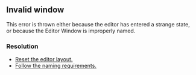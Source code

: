 ## Invalid window

This error is thrown either because the editor has entered a strange state, or because the Editor Window is improperly named.  

### Resolution
- [Reset the editor layout.](../../Interface/Windows/Resetting%20Layout.md)
- [Follow the naming requirements.](../../Script%20Loading%20Issues.md)  
